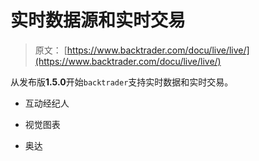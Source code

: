 # 实时数据源和实时交易

> 原文： [https://www.backtrader.com/docu/live/live/](https://www.backtrader.com/docu/live/live/)

从发布版**1.5.0**开始`backtrader`支持实时数据和实时交易。

*   互动经纪人

*   视觉图表

*   奥达